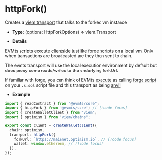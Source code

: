 # httpFork()

Creates a [viem transport](https://viem.sh/docs/clients/transports/http.html) that talks to the forked vm instance

- **Type:** (options: HttpForkOptions) => viem.Transport

- **Details**

EVMts scripts execute clientside just like forge scripts on a local vm. Only when transactions are broadcasted are they then sent to chain.

The evmts transport will use the local execution environment by default but does proxy some reads/writes to the underlying forkUrl.

If familiar with forge, you can think of EVMts [execute](./execute.md) as calling [forge script](https://book.getfoundry.sh/tutorials/solidity-scripting) on your `.s.sol` script file and this transport as being [anvil](https://book.getfoundry.sh/anvil/)

- **Example**

```ts
import { readContract } from "@evmts/core";
import { httpFork } from "@evmts/core"; // [!code focus]
import { createWalletClient } from "viem";
import { optimism } from "viem/chains";

export const client = createWalletClient({
  chain: optimism,
  transport: httpFork({
    forkUrl: `https://mainnet.optimism.io`, // [!code focus]
    wallet: window.ethereum, // [!code focus]
  }),
});
```

